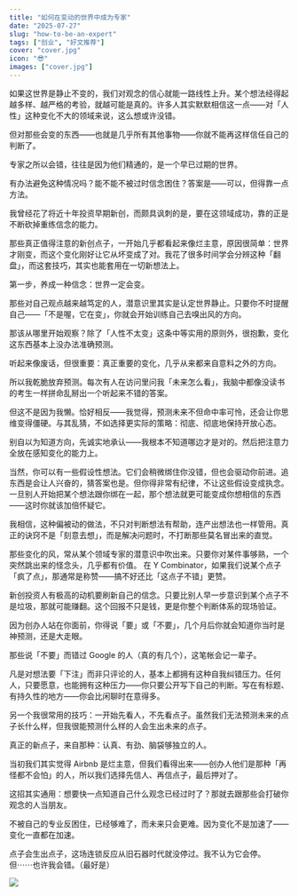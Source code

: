 ```yaml
---
title: "如何在变动的世界中成为专家"
date: "2025-07-27"
slug: "how-to-be-an-expert"
tags: ["创业", "好文推荐"]
cover: "cover.jpg"
icon: "😎"
images: ["cover.jpg"]
---
```

如果这世界是静止不变的，我们对观念的信心就能一路线性上升。某个想法经得起越多样、越严格的考验，就越可能是真的。许多人其实默默相信这一点——对「人性」这种变化不大的领域来说，这么想或许没错。



但对那些会变的东西——也就是几乎所有其他事物——你就不能再这样信任自己的判断了。



专家之所以会错，往往是因为他们精通的，是一个早已过期的世界。



有办法避免这种情况吗？能不能不被过时信念困住？答案是——可以，但得靠一点方法。



我曾经花了将近十年投资早期新创，而颇具讽刺的是，要在这领域成功，靠的正是不断砍掉重练信念的能力。



那些真正值得注意的新创点子，一开始几乎都看起来像烂主意，原因很简单：世界才刚变，而这个变化刚好让它从坏变成了对。我花了很多时间学会分辨这种「翻盘」，而这套技巧，其实也能套用在一切新想法上。



第一步，养成一种信念：世界一定会变。



那些对自己观点越来越笃定的人，潜意识里其实是认定世界静止。只要你不时提醒自己——「不是喔，它在变」，你就会开始训练自己去嗅出风的方向。



那该从哪里开始观察？除了「人性不太变」这条中等实用的原则外，很抱歉，变化这东西基本上没办法准确预测。



听起来像废话，但很重要：真正重要的变化，几乎从来都来自意料之外的方向。



所以我乾脆放弃预测。每次有人在访问里问我「未来怎么看」，我脑中都像没读书的考生一样拼命乱掰出一个听起来不错的答案。



但这不是因为我懒。恰好相反——我觉得，预测未来不但命中率可怜，还会让你思维变得僵硬。与其乱猜，不如选择更实际的策略：彻底、彻底地保持开放心态。



别自以为知道方向，先诚实地承认——我根本不知道哪边才是对的。然后把注意力全放在感知变化的能力上。



当然，你可以有一些假设性想法。它们会稍微绑住你没错，但也会驱动你前进。追东西是会让人兴奋的，猜答案也是。但你得非常有纪律，不让这些假设变成执念。
一旦别人开始把某个想法跟你绑在一起，那个想法就更可能变成你想相信的东西——这时你就该加倍怀疑它。



我相信，这种偏被动的做法，不只对判断想法有帮助，连产出想法也一样管用。真正的诀窍不是「刻意去想」，而是解决问题时，不打断那些莫名冒出来的直觉。



那些变化的风，常从某个领域专家的潜意识中吹出来。只要你对某件事够熟，一个突然跳出来的怪念头，几乎都有价值。
在 Y Combinator，如果我们说某个点子「疯了点」，那通常是称赞——搞不好还比「这点子不错」更赞。



新创投资人有极高的动机要刷新自己的信念。只要比别人早一步意识到某个点子不是垃圾，那就可能赚翻。这个回报不只是钱，更是你整个判断体系的现场验证。



因为创办人站在你面前，你得说「要」或「不要」，几个月后你就会知道你当时是神预测，还是大走眼。



那些说「不要」而错过 Google 的人（真的有几个），这笔帐会记一辈子。



凡是对想法要「下注」而非只评论的人，基本上都拥有这种自我纠错压力。任何人，只要愿意，也能拥有这种压力——你只要公开写下自己的判断。写在有标题、有持久性的地方——你会比闲聊时在意得多。



另一个我很常用的技巧：一开始先看人，不先看点子。虽然我们无法预测未来的点子长什么样，但我很能预测什么样的人会生出未来的点子。



真正的新点子，来自那种：认真、有劲、脑袋够独立的人。



当初我们其实觉得 Airbnb 是烂主意，但我们看得出来——创办人他们是那种「再怪都不会怕」的人，所以我们选择先信人、再信点子，最后押对了。



这招其实通用：想要快一点知道自己什么观念已经过时了？那就去跟那些会打破你观念的人当朋友。



不被自己的专业反困住，已经够难了，而未来只会更难。因为变化不是加速了——变化一直都在加速。



点子会生出点子，这场连锁反应从旧石器时代就没停过。我不认为它会停。
但⋯⋯也许我会错。（最好是）




![](https://prod-files-secure.s3.us-west-2.amazonaws.com/112d0858-5090-4d34-a606-b75eb8d65fd2/46476355-9cf3-4e99-9b7a-3531bc426380/1000202064.png?X-Amz-Algorithm=AWS4-HMAC-SHA256&X-Amz-Content-Sha256=UNSIGNED-PAYLOAD&X-Amz-Credential=ASIAZI2LB466UT533TA3%2F20251101%2Fus-west-2%2Fs3%2Faws4_request&X-Amz-Date=20251101T161411Z&X-Amz-Expires=3600&X-Amz-Security-Token=IQoJb3JpZ2luX2VjEGgaCXVzLXdlc3QtMiJHMEUCIExiqoNWXyxg7uikaSPn%2FFSU6QISUQykgj6MeWsbenCnAiEAuGtQ83NcDcUw%2Bmk3LUAgiqMvURbdIvkUGk5KkxQM93wq%2FwMIMRAAGgw2Mzc0MjMxODM4MDUiDAA8gZQmsShLuNYcgSrcA2IljOMfQWCje3OEzTMFpDpAphrhgozR4k3HtZ%2FHI0%2F60eTHs27XbPvX8j2OINNumwCzKZJgwSP7sar5dSB5gK0H8MszUa%2BjUQuBwnERMf8lBcbqphcRwGGyiXpXGrhB3rELQA7O1%2FLp8OK%2F2GpjaiEo4UbhD6YTuyNiZ5X6uineNx0xcE7%2FOWB8fiooQM1XisORO5HhiV6gpAgrPKPBRMmUN2cCkRMPT8cP7VZolY%2F5hZC%2B7AlyEPWRLv0UwzZ3g50qHN4ik%2BKy%2FAxAHTvHqTpZifzZlPx%2BmXVOdawJtfsBCxXoqfpwgdVWmyMDQR8iZ6AlD%2BYnn5ZEihnifhyn3lHgNIwyu6vX93Rx7PDLgq7IqqARf3cR9NYyzBXjd1x%2Bm%2Bo%2BvCpntaL0oOoiTYYfpwPU8aIZrINGisTh5pIuRt68aV7H0uNpT3sQPC7e8hWTpiFm3oqb8vy8f1YG0rKMqKgF6NhGl%2F9U9%2Fc8IlKlDq5FHYbTUJPZaJmhWz5lnyb3CpK%2FODj4o4zn4qPLHuPAukME7eDtIoZwQ2qzxnbJsKyGrT4hK0orytxcTm7Om3mlD%2BHa5FVWLa9%2FXX7fNdXQnp1occa2%2BNMc55rVk7922Y9vV3u4dfNerGHOKOK7MO%2FQmMgGOqUBH0pxDnG7LR6PpE%2FZFD5QlUGOvjOxi2%2FhfFIWutocYLppjHkunWGDqDWD7lQP%2FvkL0NHmbGexqGjamoyRsTUoOeLbg7P4s4%2B5XCliPp2J%2BSOD9f4uvhBLoBlSy3DDMI%2FIDnIEdMw8RhxLJhKxo034LDeb6%2F8OCOnvyHUSIqLhdaBzb%2FGZ%2F3QRK2xLndPRhXzcoW%2FFHhitF4BDqkbqKnf7pMBx0lBh&X-Amz-Signature=9257cb4db990147625b75298abce12969508297566eb4fcd43b547a0f6cca578&X-Amz-SignedHeaders=host&x-amz-checksum-mode=ENABLED&x-id=GetObject)

